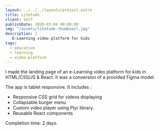 ```yaml
---
layout: ../../../layouts/project.astro
title: Litétude
client: Self
publishDate: 2020-03-04 00:00:00
img: "/assets/litetude-thumbnail.jpg"
description: |
   E-Learning video platform for kids 
tags:
  - education
  - learning
  - video-platform
---
```


I made the landing page of an e-Learning video platform for kids in HTML/CSS/JS & React. It was a conversion of a provided Figma model.

The app is tablet responsive. It includes : 

- Responsive CSS grid for videos displaying 
- Collapsable burger menu 
- Custom video player using Plyr library. 
- Reusable React components

Completion time: 2 days.
